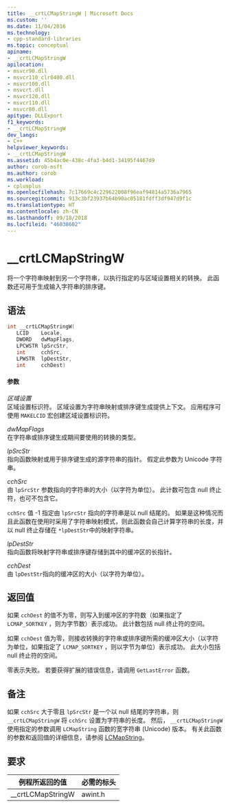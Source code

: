 ```yaml
---
title: __crtLCMapStringW | Microsoft Docs
ms.custom: ''
ms.date: 11/04/2016
ms.technology:
- cpp-standard-libraries
ms.topic: conceptual
apiname:
- __crtLCMapStringW
apilocation:
- msvcr90.dll
- msvcr110_clr0400.dll
- msvcr100.dll
- msvcrt.dll
- msvcr120.dll
- msvcr110.dll
- msvcr80.dll
apitype: DLLExport
f1_keywords:
- __crtLCMapStringW
dev_langs:
- C++
helpviewer_keywords:
- __crtLCMapStringW
ms.assetid: 45b4ac0e-438c-4fa3-b4d1-34195f4467d9
author: corob-msft
ms.author: corob
ms.workload:
- cplusplus
ms.openlocfilehash: 7c17669c4c229622008f96eaf94814a5736a7965
ms.sourcegitcommit: 913c3bf23937b64b90ac05181fdff3df947d9f1c
ms.translationtype: HT
ms.contentlocale: zh-CN
ms.lasthandoff: 09/18/2018
ms.locfileid: "46038602"
---
```

# <a name="crtlcmapstringw"></a>__crtLCMapStringW

将一个字符串映射到另一个字符串，以执行指定的与区域设置相关的转换。 此函数还可用于生成输入字符串的排序键。

## <a name="syntax"></a>语法

```cpp
int __crtLCMapStringW(
   LCID    Locale,
   DWORD   dwMapFlags,
   LPCWSTR lpSrcStr,
   int     cchSrc,
   LPWSTR  lpDestStr,
   int     cchDest)
```

#### <a name="parameters"></a>参数

*区域设置*<br/>
区域设置标识符。 区域设置为字符串映射或排序键生成提供上下文。 应用程序可使用 `MAKELCID` 宏创建区域设置标识符。

*dwMapFlags*<br/>
在字符串或排序键生成期间要使用的转换的类型。

*lpSrcStr*<br/>
指向函数映射或用于排序键生成的源字符串的指针。 假定此参数为 Unicode 字符串。

*cchSrc*<br/>
由 `lpSrcStr` 参数指向的字符串的大小（以字符为单位）。 此计数可包含 null 终止符，也可不包含它。

`cchSrc` 值 -1 指定由 `lpSrcStr` 指向的字符串是以 null 结尾的。 如果是这种情况而且此函数在使用时采用了字符串映射模式，则此函数会自己计算字符串的长度，并以 null 终止存储在 `*lpDestStr`中的映射字符串。

*lpDestStr*<br/>
指向函数将映射字符串或排序键存储到其中的缓冲区的长指针。

*cchDest*<br/>
由 `lpDestStr`指向的缓冲区的大小（以字符为单位）。

## <a name="return-value"></a>返回值

如果 `cchDest` 的值不为零，则写入到缓冲区的字符数（如果指定了 `LCMAP_SORTKEY` ，则为字节数）表示成功。 此计数包括 null 终止符的空间。

如果 `cchDest` 值为零，则接收转换的字符串或排序键所需的缓冲区大小（以字符为单位，如果指定了 `LCMAP_SORTKEY` ，则以字节为单位）表示成功。 此大小包括 null 终止符的空间。

零表示失败。 若要获得扩展的错误信息，请调用 `GetLastError` 函数。

## <a name="remarks"></a>备注

如果 `cchSrc` 大于零且 `lpSrcStr` 是一个以 null 结尾的字符串，则 `__crtLCMapStringW` 将 `cchSrc` 设置为字符串的长度。 然后， `__crtLCMapStringW` 使用指定的参数调用 `LCMapString` 函数的宽字符串 (Unicode) 版本。 有关此函数的参数和返回值的详细信息，请参阅 [LCMapString](/windows/desktop/api/winnls/nf-winnls-lcmapstringa)。

## <a name="requirements"></a>要求

|例程所返回的值|必需的标头|
|-------------|---------------------|
|__crtLCMapStringW|awint.h|